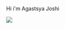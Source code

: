 Hi i'm Agastsya Joshi

![](https://github-readme-stats.vercel.app/api?username=agastsya&show_icons=true&theme=dark)
